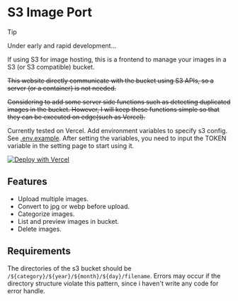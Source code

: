 # S3 Image Port

> [!TIP]
> Under early and rapid development...

If using S3 for image hosting, this is a frontend to manage your images in a S3 (or S3 compatible) bucket.

~~This website directly communicate with the bucket using S3 APIs, so a server (or a container) is not needed.~~

~~Considering to add some server side functions such as detecting duplicated images in the bucket. However, I will keep these functions simple so that they can be executed on edge(such as Vercel).~~

Currently tested on Vercel. Add environment variables to specify s3 config. See [.env.example](./.env.example). After setting the variables, you need to input the TOKEN variable in the setting page to start using it.

[![Deploy with Vercel](https://vercel.com/button)](https://vercel.com/new/clone?repository-url=https%3A%2F%2Fgithub.com%2Fyy4382%2Fs3-image-port&env=NUXT_S3_CONFIG_ENDPOINT,NUXT_S3_CONFIG_ACC_KEY_ID,NUXT_S3_CONFIG_SECRET_ACC_KEY,NUXT_S3_CONFIG_REGION,NUXT_S3_CONFIG_BUCKET,NUXT_TOKEN)

## Features

- Upload multiple images.
- Convert to jpg or webp before upload.
- Categorize images.
- List and preview images in bucket.
- Delete images.

## Requirements

The directories of the s3 bucket should be `/${category}/${year}/${month}/${day}/filename`. Errors may occur if the directory structure violate this pattern, since i haven't write any code for error handle.
